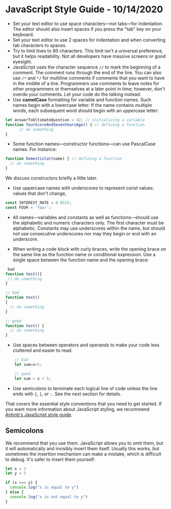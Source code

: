 
# JavaScript Style Guide - 10/14/2020

* Set your text editor to use space characters—not tabs—for indentation. The editor should also insert spaces if you press the "tab" key on your keyboard.
* Set your text editor to use 2 spaces for indentation and when converting tab characters to spaces.
* Try to limit lines to 80 characters. This limit isn't a universal preference, but it helps readability. Not all developers have massive screens or good eyesight.
* JavaScript uses the character sequence `//` to mark the beginning of a comment. The comment runs through the end of the line. You can also use `/*` and `*/` for multiline comments if comments that you want to have in the middle of a line. Programmers use comments to leave notes for other programmers or themselves at a later point in time; however, don't overdo your comments. Let your code do the talking instead.
* Use **camelCase** formatting for variable and function names. Such names begin with a lowercase letter. If the name contains multiple words, each subsequent word should begin with an uppercase letter:

```javascript
let answerToUltimateQuestion = 42; // initializing a variable
function fourScoreAndSevenYearsAgo() { // defining a function
      // do something
}
```

* Some function names—constructor functions—can use PascalCase names. For instance:

```javascript
function DomesticCat(name) { // defining a function
  // do something
}
```

We discuss constructors briefly a little later.

* Use uppercase names with underscores to represent const values: values that don't change,

```javascript
const INTEREST_RATE = 0.0525;
const FOUR = 'four';
```

* All names—variables and constants as well as functions—should use the alphabetic and numeric characters only. The first character must be alphabetic. Constants may use underscores within the name, but should not use consecutive underscores nor may they begin or end with an underscore.

* When writing a code block with curly braces, write the opening brace on the same line as the function name or conditional expression. Use a single space between the function name and the opening brace:

```javascript
 bad
function test(){
 // do something
}

// bad
function test()
{
  // do something
}

// good
function test() {
  // do something
}
```

* Use spaces between operators and operands to make your code less cluttered and easier to read:

```javascript
    // bad
    let sum=x+5;

    // good
    let sum = x + 5;
```

* Use semicolons to terminate each logical line of code unless the line ends with `{`, `}`, or `:`. See the next section for details.

That covers the essential style conventions that you need to get started. If you want more information about JavaScript styling, we recommend [Airbnb's JavaScript style guide](https://github.com/airbnb/javascript).

## Semicolons

We recommend that you use them. JavaScript allows you to omit them, but it will automatically and invisibly insert them itself. Usually this works, but sometimes the insertion mechanism can make a mistake, which is difficult to debug. It's safer to insert them yourself:

```javascript
let x = 3
let y = 5

if (x === y) {
  console.log("x is equal to y")
} else {
  console.log("x is not equal to y")
}
```
